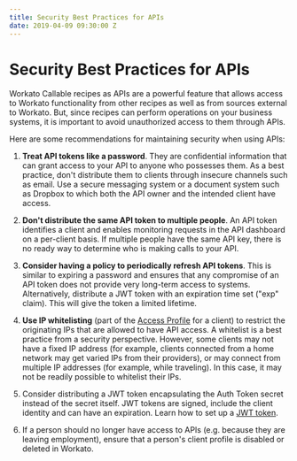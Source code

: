 ```yaml
---
title: Security Best Practices for APIs
date: 2019-04-09 09:30:00 Z
---
```


# Security Best Practices for APIs

Workato Callable recipes as APIs are a powerful feature that allows access to Workato functionality from other recipes as well as from sources external to Workato. But, since recipes can perform operations on your business systems, it is important to avoid unauthorized access to them through APIs.

Here are some recommendations for maintaining security when using APIs:

1) **Treat API tokens like a password**. They are confidential information that can grant access to your API to anyone who possesses them. As a best practice, don't distribute them to clients through insecure channels such as email. Use a secure messaging system or a document system such as Dropbox to which both the API owner and the intended client have access.

2) **Don't distribute the same API token to multiple people**. An API token identifies a client and enables monitoring requests in the API dashboard on a per-client basis. If multiple people have the same API key, there is no ready way to determine who is making calls to your API.

3) **Consider having a policy to periodically refresh API tokens**. This is similar to expiring a password and ensures that any compromise of an API token does not provide very long-term access to systems. Alternatively, distribute a JWT token with an expiration time set ("exp" claim). This will give the token a limited lifetime.

4) **Use IP whitelisting** (part of the [Access Profile](/api-mgmt/api-client-mgmt.md) for a client) to restrict the originating IPs that are allowed to have API access. A whitelist is a best practice from a security perspective. However, some clients may not have a fixed IP address (for example, clients connected from a home network may get varied IPs from their providers), or may connect from multiple IP addresses (for example, while traveling). In this case, it may not be readily possible
to whitelist their IPs.

5) Consider distributing a JWT token encapsulating the Auth Token secret instead of the secret itself. JWT tokens are signed, include the client identity and can have an expiration. Learn how to set up a [JWT token](api-mgmt/access-tokens.md#jwt-tokens).

6) If a person should no longer have access to APIs (e.g. because they are leaving employment), ensure that a person's client profile is disabled or deleted in Workato.
